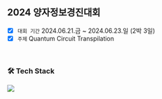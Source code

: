 ## 2024 양자정보경진대회

- [x] `대회 기간` 2024.06.21.금 ~ 2024.06.23.일 (2박 3일)
- [x] `주제` Quantum Circuit Transpilation

<br/>
<H3> 🛠️ Tech Stack </H3>
<img src="http://img.shields.io/badge/-Python-3776ab?style=for-the-badge&logo=Python&logoColor=white"/>
